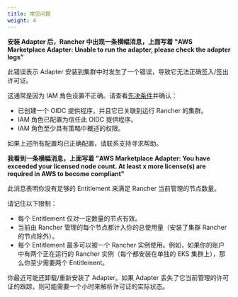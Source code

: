 ```yaml
---
title: 常见问题
weight: 4
---
```


**安装 Adapter 后，Rancher 中出现一条横幅消息，上面写着 "AWS Marketplace Adapter: Unable to run the adapter, please check the adapter logs"**

此错误表示 Adapter 安装到集群中时发生了一个错误，导致它无法正确签入/签出许可证。

这通常是因为 IAM 角色设置不正确。请查看[先决条件](./adapter-requirements.md)并确认：

- 已创建一个 OIDC 提供程序，并且它已关联到运行 Rancher 的集群。
- IAM 角色已配置为信任此 OIDC 提供程序。
- IAM 角色至少具有策略中概述的权限。

如果上述所有配置均已正确配置，请联系支持寻求帮助。

**我看到一条横幅消息，上面写着 "AWS Marketplace Adapter: You have exceeded your licensed node count. At least x more license(s) are required in AWS to become compliant"**

此消息表明你没有足够的 Entitlement 来满足 Rancher 当前管理的节点数量。

请记住以下限制：

- 每个 Entitlement 仅对一定数量的节点有效。
- 当前由 Rancher 管理的每个节点都计入你的总使用量（安装了集群 Rancher 的节点除外）。
- 每个 Entitlement 最多可以被一个 Rancher 实例使用。例如，如果你的账户中有两个正在运行的 Rancher 实例（每个都安装在单独的 EKS 集群上），那么你至少需要两个 Entitlement。

你最近可能还卸载/重新安装了 Adapter。如果 Adapter 丢失了它当前管理的许可证的跟踪，则可能需要一个小时来解析许可证的实际状态。

